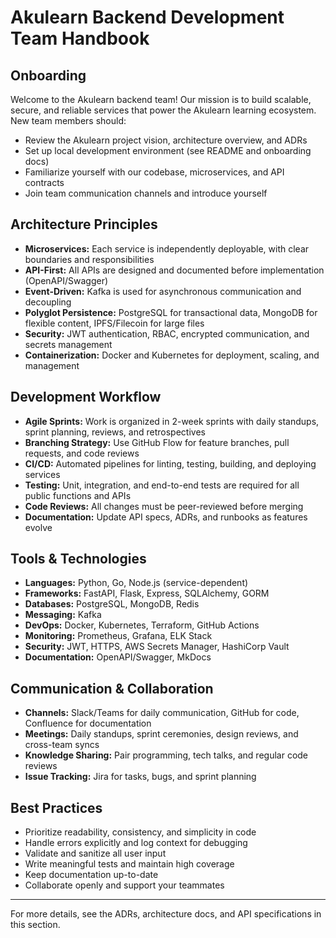 # Akulearn Backend Development Team Handbook

## Onboarding

Welcome to the Akulearn backend team! Our mission is to build scalable, secure, and reliable services that power the Akulearn learning ecosystem. New team members should:

- Review the Akulearn project vision, architecture overview, and ADRs
- Set up local development environment (see README and onboarding docs)
- Familiarize yourself with our codebase, microservices, and API contracts
- Join team communication channels and introduce yourself

## Architecture Principles

- **Microservices:** Each service is independently deployable, with clear boundaries and responsibilities
- **API-First:** All APIs are designed and documented before implementation (OpenAPI/Swagger)
- **Event-Driven:** Kafka is used for asynchronous communication and decoupling
- **Polyglot Persistence:** PostgreSQL for transactional data, MongoDB for flexible content, IPFS/Filecoin for large files
- **Security:** JWT authentication, RBAC, encrypted communication, and secrets management
- **Containerization:** Docker and Kubernetes for deployment, scaling, and management

## Development Workflow

- **Agile Sprints:** Work is organized in 2-week sprints with daily standups, sprint planning, reviews, and retrospectives
- **Branching Strategy:** Use GitHub Flow for feature branches, pull requests, and code reviews
- **CI/CD:** Automated pipelines for linting, testing, building, and deploying services
- **Testing:** Unit, integration, and end-to-end tests are required for all public functions and APIs
- **Code Reviews:** All changes must be peer-reviewed before merging
- **Documentation:** Update API specs, ADRs, and runbooks as features evolve

## Tools & Technologies

- **Languages:** Python, Go, Node.js (service-dependent)
- **Frameworks:** FastAPI, Flask, Express, SQLAlchemy, GORM
- **Databases:** PostgreSQL, MongoDB, Redis
- **Messaging:** Kafka
- **DevOps:** Docker, Kubernetes, Terraform, GitHub Actions
- **Monitoring:** Prometheus, Grafana, ELK Stack
- **Security:** JWT, HTTPS, AWS Secrets Manager, HashiCorp Vault
- **Documentation:** OpenAPI/Swagger, MkDocs

## Communication & Collaboration

- **Channels:** Slack/Teams for daily communication, GitHub for code, Confluence for documentation
- **Meetings:** Daily standups, sprint ceremonies, design reviews, and cross-team syncs
- **Knowledge Sharing:** Pair programming, tech talks, and regular code reviews
- **Issue Tracking:** Jira for tasks, bugs, and sprint planning

## Best Practices

- Prioritize readability, consistency, and simplicity in code
- Handle errors explicitly and log context for debugging
- Validate and sanitize all user input
- Write meaningful tests and maintain high coverage
- Keep documentation up-to-date
- Collaborate openly and support your teammates

---

For more details, see the ADRs, architecture docs, and API specifications in this section.
